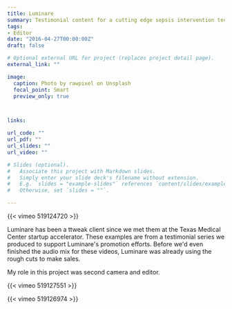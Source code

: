 ```yaml
---
title: Luminare
summary: Testimonial content for a cutting edge sepsis intervention technology.
tags:
- Editor
date: "2016-04-27T00:00:00Z"
draft: false

# Optional external URL for project (replaces project detail page).
external_link: ""

image:
  caption: Photo by rawpixel on Unsplash
  focal_point: Smart
  preview_only: true



links:

url_code: ""
url_pdf: ""
url_slides: ""
url_video: ""

# Slides (optional).
#   Associate this project with Markdown slides.
#   Simply enter your slide deck's filename without extension.
#   E.g. `slides = "example-slides"` references `content/slides/example-slides.md`.
#   Otherwise, set `slides = ""`.

---
```


{{< vimeo 519124720 >}}



Luminare has been a ttweak client since we met them at the Texas Medical Center startup accelerator. These examples are from a testimonial series we produced to support Luminare's promotion efforts. Before we'd even finished the audio mix for these videos, Luminare was already using the rough cuts to make sales.

My role in this project was second camera and editor.

{{< vimeo 519127551 >}}



{{< vimeo 519126974 >}}